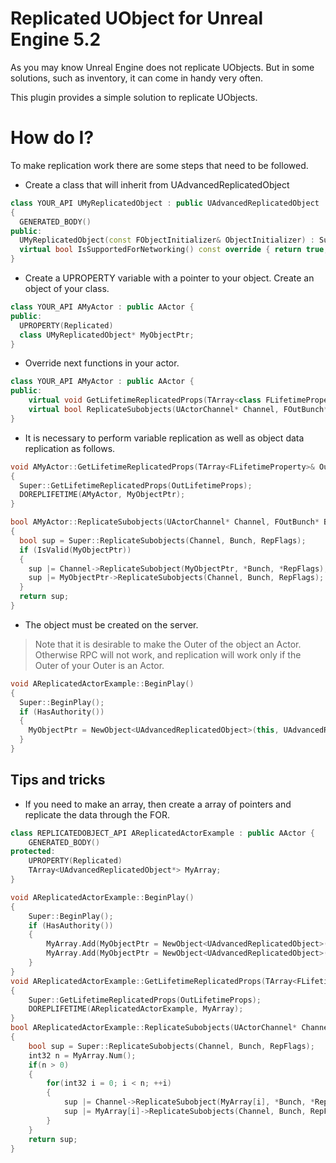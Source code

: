 # Replicated UObject for Unreal Engine 5.2
As you may know Unreal Engine does not replicate UObjects. But in some solutions, such as inventory, it can come in handy very often.

This plugin provides a simple solution to replicate UObjects.

# How do I?
To make replication work there are some steps that need to be followed.

- Create a class that will inherit from UAdvancedReplicatedObject
```C++
class YOUR_API UMyReplicatedObject : public UAdvancedReplicatedObject 
{
  GENERATED_BODY()
public:
  UMyReplicatedObject(const FObjectInitializer& ObjectInitializer) : Super(ObjectInitializer) {}
  virtual bool IsSupportedForNetworking() const override { return true; }
}
```
- Create a UPROPERTY variable with a pointer to your object. Create an object of your class.
```C++
class YOUR_API AMyActor : public AActor {
public:
  UPROPERTY(Replicated)
  class UMyReplicatedObject* MyObjectPtr;
}
```
- Override next functions in your actor.
```C++
class YOUR_API AMyActor : public AActor {
public:
    virtual void GetLifetimeReplicatedProps(TArray<class FLifetimeProperty>& OutLifetimeProps) const override;
    virtual bool ReplicateSubobjects(UActorChannel* Channel, FOutBunch* Bunch, FReplicationFlags* RepFlags) override;
}
```
- It is necessary to perform variable replication as well as object data replication as follows.
```C++
void AMyActor::GetLifetimeReplicatedProps(TArray<FLifetimeProperty>& OutLifetimeProps) const
{
  Super::GetLifetimeReplicatedProps(OutLifetimeProps);
  DOREPLIFETIME(AMyActor, MyObjectPtr);
}

bool AMyActor::ReplicateSubobjects(UActorChannel* Channel, FOutBunch* Bunch, FReplicationFlags* RepFlags)
{
  bool sup = Super::ReplicateSubobjects(Channel, Bunch, RepFlags);
  if (IsValid(MyObjectPtr))
  {
    sup |= Channel->ReplicateSubobject(MyObjectPtr, *Bunch, *RepFlags);
    sup |= MyObjectPtr->ReplicateSubobjects(Channel, Bunch, RepFlags);
  }
  return sup;
}
```
- The object must be created on the server.
> Note that it is desirable to make the Outer of the object an Actor.
Otherwise RPC will not work, and replication will work only if the Outer of your Outer is an Actor.
```C++
void AReplicatedActorExample::BeginPlay()
{
  Super::BeginPlay();
  if (HasAuthority())
  {
    MyObjectPtr = NewObject<UAdvancedReplicatedObject>(this, UAdvancedReplicatedObject::StaticClass());
  }
}
```
## Tips and tricks
- If you need to make an array, then create a array of pointers and replicate the data through the FOR.
```C++
class REPLICATEDOBJECT_API AReplicatedActorExample : public AActor {
	GENERATED_BODY()
protected:
	UPROPERTY(Replicated)
	TArray<UAdvancedReplicatedObject*> MyArray;
}
```
```C++
void AReplicatedActorExample::BeginPlay()
{
	Super::BeginPlay();
	if (HasAuthority())
	{
		MyArray.Add(MyObjectPtr = NewObject<UAdvancedReplicatedObject>(this, UAdvancedReplicatedObject::StaticClass()));
		MyArray.Add(MyObjectPtr = NewObject<UAdvancedReplicatedObject>(this, UAdvancedReplicatedObject::StaticClass()));
	}
}
void AReplicatedActorExample::GetLifetimeReplicatedProps(TArray<FLifetimeProperty>& OutLifetimeProps) const
{
	Super::GetLifetimeReplicatedProps(OutLifetimeProps);
	DOREPLIFETIME(AReplicatedActorExample, MyArray);
}
bool AReplicatedActorExample::ReplicateSubobjects(UActorChannel* Channel, FOutBunch* Bunch, FReplicationFlags* RepFlags)
{
	bool sup = Super::ReplicateSubobjects(Channel, Bunch, RepFlags);
	int32 n = MyArray.Num();
	if(n > 0)
	{
		for(int32 i = 0; i < n; ++i)
		{
			sup |= Channel->ReplicateSubobject(MyArray[i], *Bunch, *RepFlags);
			sup |= MyArray[i]->ReplicateSubobjects(Channel, Bunch, RepFlags);
		}
	}
	return sup;
}
```

